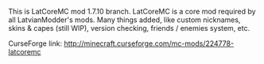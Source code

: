 This is LatCoreMC mod 1.7.10 branch.
LatCoreMC is a core mod required by all LatvianModder's mods.
Many things added, like custom nicknames, skins & capes (still WIP),
version checking, friends / enemies system, etc.

CurseForge link:
http://minecraft.curseforge.com/mc-mods/224778-latcoremc